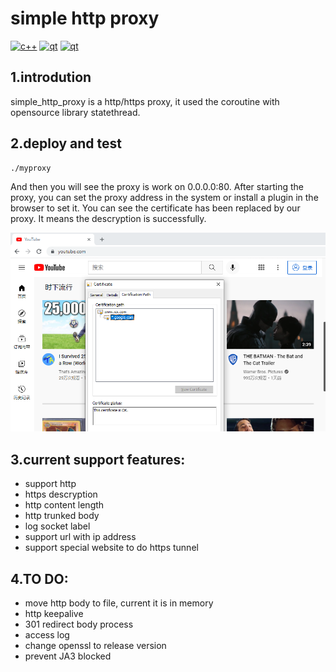 # simple http proxy
[![c++](https://img.shields.io/static/v1?label=build&message=passing&color=green)](https://www.python.org/)
[![qt](https://img.shields.io/static/v1?label=statethread&message=1.9&color=blue)](https://www.python.org/)
[![qt](https://img.shields.io/static/v1?label=openssl&message=1.1.1l&color=blue)](https://www.python.org/)
## 1.introdution
simple_http_proxy is a http/https proxy, it used the coroutine with opensource library statethread.


## 2.deploy and test

```shell
./myproxy
```
And then you will see the proxy is work on 0.0.0.0:80.
After starting the proxy, you can set the proxy address in the system or install a plugin in the browser to set it.
You can see the certificate has been replaced by our proxy. It means the descryption is successfully.

![player](doc/img/img1.png)

## 3.current support features:
- support http  
- https descryption  
- http content length  
- http trunked body  
- log socket label      
- support url with ip address
- support special website to do https tunnel

## 4.TO DO:
- move http body to file, current it is in memory  
- http keepalive  
- 301 redirect body process  
- access log  
- change openssl to release version  
- prevent JA3 blocked
